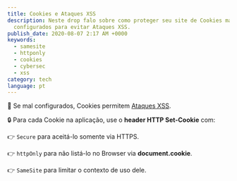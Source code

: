 ```yaml
---
title: Cookies e Ataques XSS
description: Neste drop falo sobre como proteger seu site de Cookies mal
  configurados para evitar Ataques XSS.
publish_date: 2020-08-07 2:17 AM +0000
keywords:
  - samesite
  - httponly
  - cookies
  - cybersec
  - xss
category: tech
language: pt
---
```


🍪 Se mal configurados, Cookies permitem [Ataques XSS](https://betomuniz.com/drops/ataques-xss).

🔒 Para cada Cookie na aplicação, use o **header HTTP Set-Cookie** com:

👉 `Secure` para aceitá-lo somente via HTTPS.

👉 `httpOnly` para não listá-lo no Browser via **document.cookie**.

👉 `SameSite` para limitar o contexto de uso dele.
